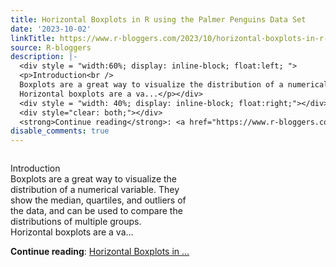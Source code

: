 ```yaml
---
title: Horizontal Boxplots in R using the Palmer Penguins Data Set
date: '2023-10-02'
linkTitle: https://www.r-bloggers.com/2023/10/horizontal-boxplots-in-r-using-the-palmer-penguins-data-set/
source: R-bloggers
description: |-
  <div style = "width:60%; display: inline-block; float:left; ">
  <p>Introduction<br />
  Boxplots are a great way to visualize the distribution of a numerical variable. They show the median, quartiles, and outliers of the data, and can be used to compare the distributions of multiple groups.<br />
  Horizontal boxplots are a va...</p></div>
  <div style = "width: 40%; display: inline-block; float:right;"></div>
  <div style="clear: both;"></div>
  <strong>Continue reading</strong>: <a href="https://www.r-bloggers.com/2023/10/horizontal-boxplots-in-r-using-the-palmer-penguins-data-set/">Horizontal Boxplots in ...
disable_comments: true
---
```

<div style = "width:60%; display: inline-block; float:left; ">
<p>Introduction<br />
Boxplots are a great way to visualize the distribution of a numerical variable. They show the median, quartiles, and outliers of the data, and can be used to compare the distributions of multiple groups.<br />
Horizontal boxplots are a va...</p></div>
<div style = "width: 40%; display: inline-block; float:right;"></div>
<div style="clear: both;"></div>
<strong>Continue reading</strong>: <a href="https://www.r-bloggers.com/2023/10/horizontal-boxplots-in-r-using-the-palmer-penguins-data-set/">Horizontal Boxplots in ...